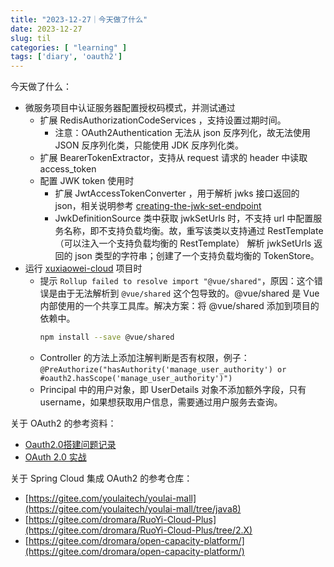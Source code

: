 ```yaml
---
title: "2023-12-27｜今天做了什么"
date: 2023-12-27
slug: til
categories: [ "learning" ]
tags: ['diary', 'oauth2']
---
```


今天做了什么：

- 微服务项目中认证服务器配置授权码模式，并测试通过
    - 扩展 RedisAuthorizationCodeServices ，支持设置过期时间。
        - 注意：OAuth2Authentication 无法从 json 反序列化，故无法使用 JSON 反序列化类，只能使用 JDK 反序列化类。
    - 扩展 BearerTokenExtractor，支持从 request 请求的 header 中读取 access_token
    - 配置 JWK token 使用时
        - 扩展 JwtAccessTokenConverter ，用于解析 jwks 接口返回的
          json，相关说明参考 [creating-the-jwk-set-endpoint](https://www.baeldung.com/spring-security-oauth2-jws-jwk#9-creating-the-jwk-set-endpoint)
        - JwkDefinitionSource 类中获取 jwkSetUrls 时，不支持 url 中配置服务名称，即不支持负载均衡。故，重写该类以支持通过
          RestTemplate （可以注入一个支持负载均衡的 RestTemplate） 解析 jwkSetUrls 返回的 json 类型的字符串；创建了一个支持负载均衡的
          TokenStore。
- 运行 [xuxiaowei-cloud](https://gitee.com/xuxiaowei-cloud/xuxiaowei-cloud/tree/archive/OAuth2.0) 项目时
    - 提示 `Rollup failed to resolve import "@vue/shared"`，原因：这个错误是由于无法解析到 `@vue/shared`
      这个包导致的。@vue/shared 是 Vue 内部使用的一个共享工具库。解决方案：将 @vue/shared 添加到项目的依赖中。
      ```bash
      npm install --save @vue/shared
      ```
    - Controller 的方法上添加注解判断是否有权限，例子：
      `@PreAuthorize("hasAuthority('manage_user_authority') or #oauth2.hasScope('manage_user_authority')")`
    - Principal 中的用户对象，即 UserDetails 对象不添加额外字段，只有 username，如果想获取用户信息，需要通过用户服务去查询。

关于 OAuth2 的参考资料：

- [Oauth2.0搭建问题记录](https://zhuanlan.zhihu.com/p/445017103)
- [OAuth 2.0 实战](https://zq99299.github.io/note-book/oath2/)

关于 Spring Cloud 集成 OAuth2 的参考仓库：

- [https://gitee.com/youlaitech/youlai-mall](https://gitee.com/youlaitech/youlai-mall/tree/java8)
- [https://gitee.com/dromara/RuoYi-Cloud-Plus](https://gitee.com/dromara/RuoYi-Cloud-Plus/tree/2.X)
- [https://gitee.com/dromara/open-capacity-platform/](https://gitee.com/dromara/open-capacity-platform/)
